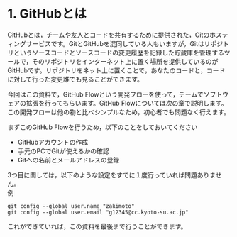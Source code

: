 # 1. GitHubとは


GitHubとは，チームや友人とコードを共有するために提供された，Gitのホスティングサービスです。GitとGitHubを混同している人もいますが，Gitはリポジトリというソースコードとソースコードの変更履歴を記録した貯蔵庫を管理するツールで，そのリポジトリをインターネット上に置く場所を提供しているのがGitHubです。リポジトリをネット上に置くことで，あなたのコードと，コードに対して行った変更誰でも見ることができます。  

今回はこの資料で，GitHub Flowという開発フローを使って，チームでソフトウェアの拡張を行ってもらいます。GitHub Flowについては次の章で説明します。この開発フローは他の物と比べシンプルなため，初心者でも問題なく行えます。  

まずこのGitHub Flowを行うため，以下のことをしておいてください  

* GitHubアカウントの作成
* 手元のPCでGitが使えるかの確認
* Gitへの名前とメールアドレスの登録

3つ目に関しては，以下のような設定をすでに１度行っていれば問題ありません。  
例  
~~~
git config --global user.name "zakimoto"
git config --global user.email "g12345@cc.kyoto-su.ac.jp"
~~~

これができていれば，この資料を最後まで行うことができます。
